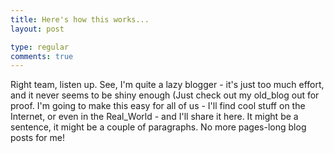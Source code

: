 ```yaml
---
title: Here's how this works...
layout: post

type: regular
comments: true
---
```


Right team, listen up.
See, I'm quite a lazy blogger - it's just too much effort, and it never seems
to be shiny enough (Just check out my old_blog out for proof.
I'm going to make this easy for all of us - I'll find cool stuff on the
Internet, or even in the Real_World - and I'll share it here. It might be a
sentence, it might be a couple of paragraphs. No more pages-long blog posts for
me!

